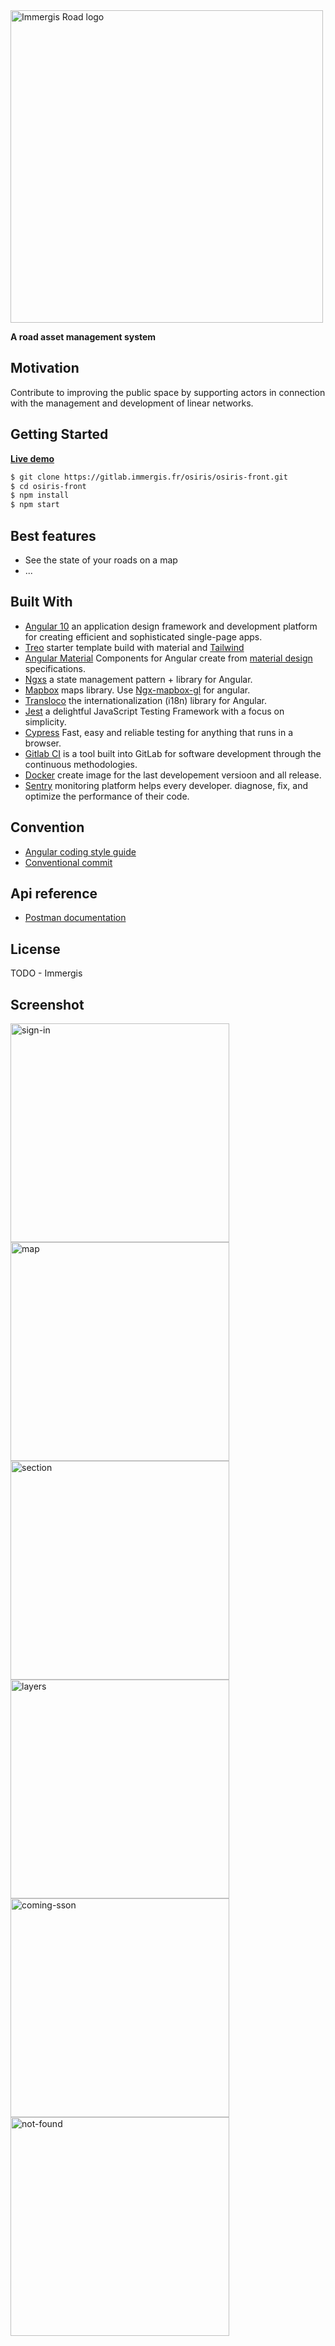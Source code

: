 <div align="left">
<a href="http://192.168.0.187:8000">
  <img alt="Immergis Road logo" src="/uploads/c16931f340d5402403bd1e335d1d8787/image.png" width="500px" />
</a>

**A road asset management system**

<!-- TODO : add badges -->

</div>

## Motivation

Contribute to improving the public space by supporting actors in connection with the management and development of linear networks.

## Getting Started

**[Live demo](http://192.168.0.187:8000)**

```bash
$ git clone https://gitlab.immergis.fr/osiris/osiris-front.git
$ cd osiris-front
$ npm install
$ npm start
```

## Best features

- See the state of your roads on a map
- ...

## Built With

- [Angular 10](https://angular.io/) an application design framework and development platform for creating efficient and sophisticated single-page apps.
- [Treo](https://treo.pulsethemes.com/angular/docs/guides/changelog) starter template build with material and [Tailwind](https://tailwindcss.com/)
- [Angular Material](https://material.angular.io/) Components for Angular create from [material design](https://material.io/design) specifications.
- [Ngxs](https://www.ngxs.io/) a state management pattern + library for Angular.
- [Mapbox](https://www.mapbox.com/) maps library. Use [Ngx-mapbox-gl](https://github.com/Wykks/ngx-mapbox-gl) for angular.
- [Transloco](https://ngneat.github.io/transloco/) the internationalization (i18n) library for Angular.
- [Jest](https://jestjs.io/) a delightful JavaScript Testing Framework with a focus on simplicity.
- [Cypress](https://www.cypress.io/) Fast, easy and reliable testing for anything that runs in a browser.
- [Gitlab CI](https://sentry.io/welcome/) is a tool built into GitLab for software development through the continuous methodologies.
- [Docker](https://www.docker.com/) create image for the last developement versioon and all release.
- [Sentry](https://sentry.io/welcome/) monitoring platform helps every developer.
  diagnose, fix, and optimize the performance of their code.

## Convention

- [Angular coding style guide](https://angular.io/guide/styleguide)
- [Conventional commit](https://www.conventionalcommits.org/en/v1.0.0/)

## Api reference

- [Postman documentation](https://gold-capsule-312599.postman.co/collections/10210290-dd881212-dde6-4536-8831-db81c2956c7f?version=latest&workspace=585d6e06-b18c-47eb-9880-d24b64ecfb59#0682948e-6749-413d-8b5c-0628bda3fa1e)

## License

TODO - Immergis

## Screenshot

<div>
  <img alt="sign-in" src="/uploads/babf7d10132479ea7e9c8910ae9400e8/sign-in.png" width="350px" />
  <img alt="map" src="/uploads/67c412fc23243d604990d59353d9dd12/map.png" width="350px" />
  <img alt="section" src="/uploads/1bf22d00e9eabd233539afb5b8b070e5/section.png" width="350px" />
  <img alt="layers" src="/uploads/6150920588f124813a41a1ac96e9cfb2/layers.png" width="350px" />
  <img alt="coming-sson" src="/uploads/008219889ea18a9813b853fedc6e70d3/coming-soon.png" width="350px" />
  <img alt="not-found" src="/uploads/3362113a610b3079258f55b6e8ce4be7/not-found.png" width="350px" />

</div>
